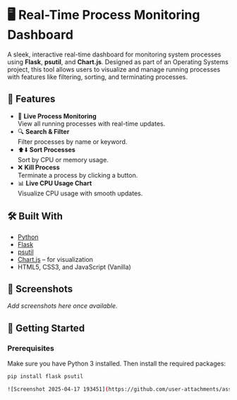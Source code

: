 # 🖥️ Real-Time Process Monitoring Dashboard

A sleek, interactive real-time dashboard for monitoring system processes using **Flask**, **psutil**, and **Chart.js**. Designed as part of an Operating Systems project, this tool allows users to visualize and manage running processes with features like filtering, sorting, and terminating processes.

## 🔧 Features

- 🚀 **Live Process Monitoring**  
  View all running processes with real-time updates.
- 🔍 **Search & Filter**  
  Filter processes by name or keyword.
- ⬆️⬇️ **Sort Processes**  
  Sort by CPU or memory usage.
- ❌ **Kill Process**  
  Terminate a process by clicking a button.
- 📊 **Live CPU Usage Chart**  
  Visualize CPU usage with smooth updates.

## 🛠️ Built With

- [Python](https://www.python.org/)
- [Flask](https://flask.palletsprojects.com/)
- [psutil](https://github.com/giampaolo/psutil)
- [Chart.js](https://www.chartjs.org/) – for visualization
- HTML5, CSS3, and JavaScript (Vanilla)

## 📸 Screenshots

_Add screenshots here once available._

## 🚀 Getting Started

### Prerequisites

Make sure you have Python 3 installed. Then install the required packages:

```bash
pip install flask psutil

![Screenshot 2025-04-17 193451](https://github.com/user-attachments/assets/8225c6c3-d92d-4e74-b3f2-5779afdce154)






